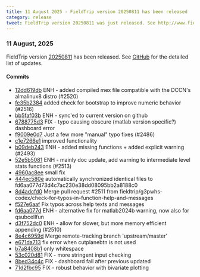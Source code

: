 ```yaml
---
title: 11 August 2025 - FieldTrip version 20250811 has been released
category: release
tweet: FieldTrip version 20250811 was just released. See http://www.fieldtriptoolbox.org/#11-august-2025
---
```


### 11 August, 2025

FieldTrip version [20250811](http://github.com/fieldtrip/fieldtrip/releases/tag/20250811) has been released.
See [GitHub](https://github.com/fieldtrip/fieldtrip/compare/20250523...20250811) for the detailed list of updates.

#### Commits

- [12dd619db](http://github.com/fieldtrip/fieldtrip/commit/12dd619db) ENH - added compiled mex file compatible with the DCCN's almalinux8 distro (#2520)
- [fe35b2384](http://github.com/fieldtrip/fieldtrip/commit/fe35b2384) added check for bootstrap to improve numeric behavior (#2516)
- [bb5faf03b](http://github.com/fieldtrip/fieldtrip/commit/bb5faf03b) ENH - sync'ed to current version on github
- [6788775d3](http://github.com/fieldtrip/fieldtrip/commit/6788775d3) FIX - typo causing obscure (matlab version specific?) dashboard error
- [f9009e0d7](http://github.com/fieldtrip/fieldtrip/commit/f9009e0d7) Just a few more "manual" typo fixes (#2486)
- [c1e7266e1](http://github.com/fieldtrip/fieldtrip/commit/c1e7266e1) improved functionality
- [b09deb243](http://github.com/fieldtrip/fieldtrip/commit/b09deb243) ENH - added missing functions + added explicit warning (#2493)
- [52e5b5081](http://github.com/fieldtrip/fieldtrip/commit/52e5b5081) ENH - mainly doc update, add warning to intermediate level stats functions (#2513)
- [4960ac8ee](http://github.com/fieldtrip/fieldtrip/commit/4960ac8ee) small fix
- [444ec580e](http://github.com/fieldtrip/fieldtrip/commit/444ec580e) automatically synchronized identical files to fd6aa077d73d4c7ac230e38dd08095bb2a8188c0
- [8d4adcfd0](http://github.com/fieldtrip/fieldtrip/commit/8d4adcfd0) Merge pull request #2511 from fieldtrip/g3pwhs-codex/check-for-typos-in-function-help-and-messages
- [f527e6aaf](http://github.com/fieldtrip/fieldtrip/commit/f527e6aaf) Fix typos across help texts and messages
- [fd6aa077d](http://github.com/fieldtrip/fieldtrip/commit/fd6aa077d) ENH - alternative fix for matlab2024b warning, now also for qsubcellfun
- [d3f752dc0](http://github.com/fieldtrip/fieldtrip/commit/d3f752dc0) ENH - allow for slower, but more memory efficient appending (#2510)
- [8e4c6959d](http://github.com/fieldtrip/fieldtrip/commit/8e4c6959d) Merge remote-tracking branch 'upstream/master'
- [e671da713](http://github.com/fieldtrip/fieldtrip/commit/e671da713) fix error when cutplanebtn is not used
- [b7a8408b1](http://github.com/fieldtrip/fieldtrip/commit/b7a8408b1) only whitespace
- [53c020d81](http://github.com/fieldtrip/fieldtrip/commit/53c020d81) FIX - more stringent input checking
- [8bed34c4c](http://github.com/fieldtrip/fieldtrip/commit/8bed34c4c) FIX - dashboard fail after previous updated
- [71d2fbc95](http://github.com/fieldtrip/fieldtrip/commit/71d2fbc95) FIX - robust behavior with bivariate plotting
